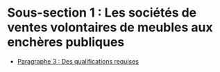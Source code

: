 # Sous-section 1 : Les sociétés de ventes volontaires de meubles aux enchères publiques

- [Paragraphe 3 : Des qualifications requises](paragraphe-3)
